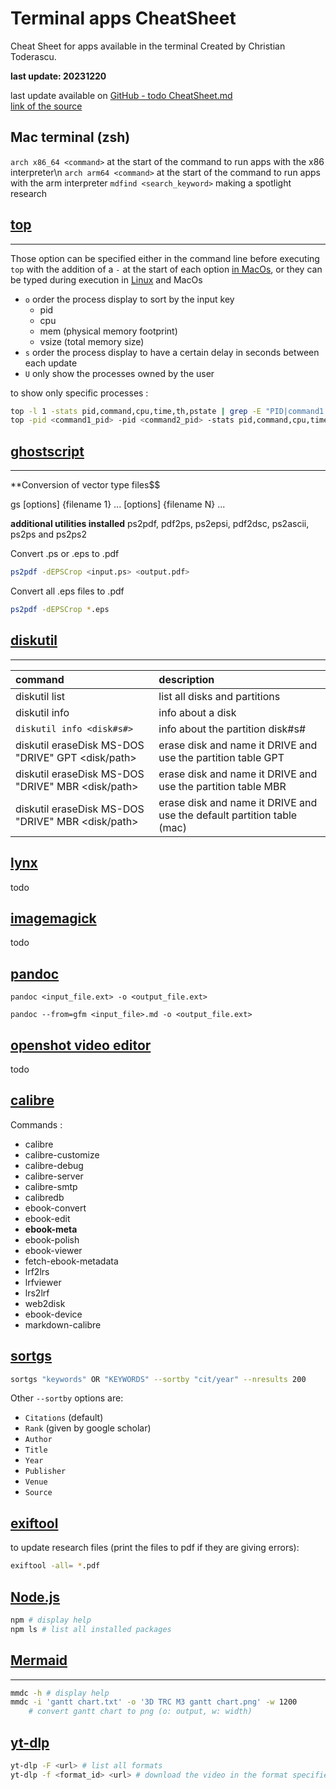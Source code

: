 # Terminal apps CheatSheet
Cheat Sheet for apps available in the terminal
Created by Christian Toderascu.

**last update: 20231220**

last update available on [GitHub - todo CheatSheet.md](https://github.com/Todochris/CheatSheets/blob/main/todo%20CheatSheet.md)  
[link of the source](todo)


## Mac terminal (zsh)

`arch x86_64 <command>` at the start of the command to run apps with the x86 interpreter\n
`arch arm64 <command>` at the start of the command to run apps with the arm interpreter
`mdfind <search_keyword>` making a spotlight research


## [top](https://ss64.com/osx/top.html)
--------

Those option can be specified either in the command line before executing `top` with the addition of a `-` at the start of each option [in MacOs](https://ss64.com/osx/top.html), or they can be typed during execution in [Linux](https://www.man7.org/linux/man-pages/man1/top.1.html) and MacOs
* `o` order the process display to sort by the input key
    * pid
    * cpu
    * mem (physical memory footprint)
    * vsize (total memory size)
* `s` order the process display to have a certain delay in seconds between each update
* `U` only show the processes owned by the user


to show only specific processes : 
```bash
top -l 1 -stats pid,command,cpu,time,th,pstate | grep -E "PID|command1|command2"
top -pid <command1_pid> -pid <command2_pid> -stats pid,command,cpu,time,th,pstate
```

## [ghostscript](https://ghostscript.readthedocs.io/en/latest/Use.html#use-html)
----------------

**Conversion of vector type files$$

gs [options] {filename 1} ... [options] {filename N} ...

**additional utilities installed**
ps2pdf, pdf2ps, ps2epsi, pdf2dsc, ps2ascii, ps2ps and ps2ps2

Convert .ps or .eps to .pdf
```bash
ps2pdf -dEPSCrop <input.ps> <output.pdf>
```

Convert all .eps files to .pdf
``` bash
ps2pdf -dEPSCrop *.eps
```

## [diskutil](https://ss64.com/osx/diskutil.html)
-------------

| command       | description   |
| :------------ | :------------ |
| diskutil list | list all disks and partitions
| diskutil info <disk> | info about a disk
| `diskutil info <disk#s#>` | info about the partition disk#s#
| diskutil eraseDisk MS-DOS "DRIVE" GPT <disk/path> | erase disk and name it DRIVE and use the partition table GPT
| diskutil eraseDisk MS-DOS "DRIVE" MBR <disk/path> | erase disk and name it DRIVE and use the partition table MBR
| diskutil eraseDisk MS-DOS "DRIVE" MBR <disk/path> | erase disk and name it DRIVE and use the default partition table (mac)



## [lynx]()

todo

## [imagemagick]()

todo

## [pandoc]()

`pandoc <input_file.ext> -o <output_file.ext>`

`pandoc --from=gfm <input_file>.md -o <output_file.ext>`


## [openshot video editor]()

todo


## [calibre]()

Commands :

* calibre
* calibre-customize
* calibre-debug
* calibre-server
* calibre-smtp
* calibredb
* ebook-convert
* ebook-edit
* **ebook-meta**
* ebook-polish
* ebook-viewer
* fetch-ebook-metadata
* lrf2lrs
* lrfviewer
* lrs2lrf
* web2disk
* ebook-device
* markdown-calibre



## [sortgs](https://github.com/WittmannF/sort-google-scholar)

```bash
sortgs "keywords" OR "KEYWORDS" --sortby "cit/year" --nresults 200
```

Other `--sortby` options are:
* `Citations` (default)
* `Rank` (given by google scholar)
* `Author`
* `Title`
* `Year`
* `Publisher`
* `Venue`
* `Source`





## [exiftool]()

to update research files (print the files to pdf if they are giving errors):
```bash
exiftool -all= *.pdf
```


## [Node.js](https://nodejs.org/en/)

```bash
npm # display help
npm ls # list all installed packages
```

## [Mermaid](https://github.com/mermaid-js/mermaid-cli)
------------

```bash
mmdc -h # display help
mmdc -i 'gantt chart.txt' -o '3D TRC M3 gantt chart.png' -w 1200
    # convert gantt chart to png (o: output, w: width)
```


## [yt-dlp]()

```bash
yt-dlp -F <url> # list all formats
yt-dlp -f <format_id> <url> # download the video in the format specified
```





